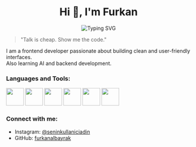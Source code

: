 <h1 align="center">Hi 👋, I'm Furkan</h1>
<p align="center">
  <img src="https://readme-typing-svg.herokuapp.com?font=Fira+Code&duration=3000&pause=1000&color=00F7FF&center=true&width=435&lines=Frontend+Developer;AI+and+Tech+Explorer;Lifelong+Learner" alt="Typing SVG" />
</p>

> "Talk is cheap. Show me the code."

I am a frontend developer passionate about building clean and user-friendly interfaces.  
Also learning AI and backend development.

###  Languages and Tools:
<p align="left">
  <img src="https://cdn.jsdelivr.net/gh/devicons/devicon/icons/javascript/javascript-original.svg" height="48" />
  <img src="https://cdn.jsdelivr.net/gh/devicons/devicon/icons/react/react-original.svg" height="48" />
  <img src="https://cdn.jsdelivr.net/gh/devicons/devicon/icons/html5/html5-original.svg" height="48" />
  <img src="https://cdn.jsdelivr.net/gh/devicons/devicon/icons/css3/css3-original.svg" height="48" />
  <img src="https://pbs.twimg.com/profile_images/1730334391501488129/G0R0sjHH_400x400.jpg" height="48" />
  <img src="https://cdn.jsdelivr.net/gh/devicons/devicon/icons/git/git-original.svg" height="48" />
</p>




###  Connect with me:
- Instagram: [@seninkullaniciadin](https://instagram.com/seninkullaniciadin)
- GitHub: [furkanalbayrak](https://github.com/furkanalbayrak)

